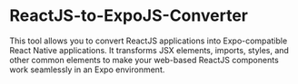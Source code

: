 # ReactJS-to-ExpoJS-Converter
This tool allows you to convert ReactJS applications into Expo-compatible React Native applications. It transforms JSX elements, imports, styles, and other common elements to make your web-based ReactJS components work seamlessly in an Expo environment.
